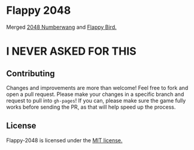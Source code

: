 # Flappy 2048
Merged [2048 Numberwang](https://github.com/louh/2048-numberwang) and [Flappy Bird.](http://en.wikipedia.org/wiki/Flappy_Bird)

# I NEVER ASKED FOR THIS

## Contributing
Changes and improvements are more than welcome! Feel free to fork and open a pull request. Please make your changes in a specific branch and request to pull into `gh-pages`! If you can, please make sure the game fully works before sending the PR, as that will help speed up the process.

## License
Flappy-2048 is licensed under the [MIT license.](https://github.com/gabrielecirulli/2048/blob/master/LICENSE.txt)

